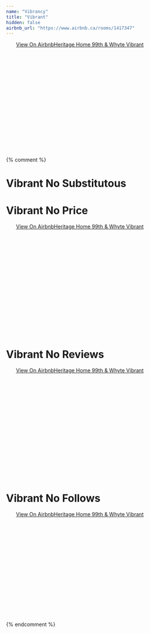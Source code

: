 ```yaml
---
name: "Vibrancy"
title: "Vibrant"
hidden: false
airbnb_url: "https://www.airbnb.ca/rooms/1417347"
---
```


<div class="airbnb-embed-frame" data-id="1417347" data-view="home" style="width:450px;height:300px;margin:auto"><a href="https://www.airbnb.ca/rooms/1417347?s=51">View On Airbnb</a><a href="https://www.airbnb.ca/rooms/1417347?s=51" rel="nofollow">Heritage Home 99th &amp; Whyte Vibrant</a><script async="" src="https://www.airbnb.ca/embeddable/airbnb_jssdk"></script></div>

{% comment %}
# Vibrant No Substitutous

# Vibrant No Price
<div class="airbnb-embed-frame" data-id="1417347" data-view="home" data-hide-price="true" style="width:450px;height:300px;margin:auto"><a href="https://www.airbnb.ca/rooms/1417347?s=51">View On Airbnb</a><a href="https://www.airbnb.ca/rooms/1417347?s=51" rel="nofollow">Heritage Home 99th &amp; Whyte Vibrant</a><script async="" src="https://www.airbnb.ca/embeddable/airbnb_jssdk"></script></div>

# Vibrant No Reviews
<div class="airbnb-embed-frame" data-id="1417347" data-view="home" data-hide-reviews="true" style="width:450px;height:300px;margin:auto"><a href="https://www.airbnb.ca/rooms/1417347?s=51">View On Airbnb</a><a href="https://www.airbnb.ca/rooms/1417347?s=51" rel="nofollow">Heritage Home 99th &amp; Whyte Vibrant</a><script async="" src="https://www.airbnb.ca/embeddable/airbnb_jssdk"></script></div>

# Vibrant No Follows
<div class="airbnb-embed-frame" data-id="1417347" data-view="home" style="width:450px;height:300px;margin:auto"><a href="https://www.airbnb.ca/rooms/1417347?s=51" rel="nofollow">View On Airbnb</a><a href="https://www.airbnb.ca/rooms/1417347?s=51" rel="nofollow">Heritage Home 99th &amp; Whyte Vibrant</a><script async="" src="https://www.airbnb.ca/embeddable/airbnb_jssdk"></script></div>
{% endcomment %}
